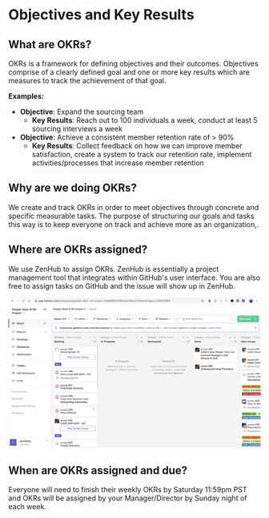 # Objectives and Key Results

## What are OKRs?

OKRs is a framework for defining objectives and their outcomes. Objectives comprise of a clearly defined goal and one or more key results which are measures to track the achievement of that goal. 

**Examples:**

* **Objective**: Expand the sourcing team
  * **Key Results**:  Reach out to 100 individuals a week, conduct at least 5 sourcing interviews a week
* **Objective**: Achieve a consistent member retention rate of &gt; 90%
  * **Key Results**: Collect feedback on how we can improve member satisfaction, create a system to track our retention rate, implement activities/processes that increase member retention

## Why are we doing OKRs?

We create and track OKRs in order to meet objectives through concrete and specific measurable tasks. The purpose of structuring our goals and tasks this way is to keep everyone  on track and achieve more as an organization,.

## Where are OKRs assigned?

We use ZenHub to assign OKRs. ZenHub is essentially a project management tool that integrates within GitHub's user interface. You are also free to assign tasks on GitHub and the issue will show up in ZenHub.

![](../../../.gitbook/assets/screen-shot-2020-05-05-at-9.02.52-am.png)

## When are OKRs assigned and due?

Everyone will need to finish their weekly OKRs by Saturday 11:59pm PST and OKRs will be assigned by your Manager/Director by Sunday night of each week.

